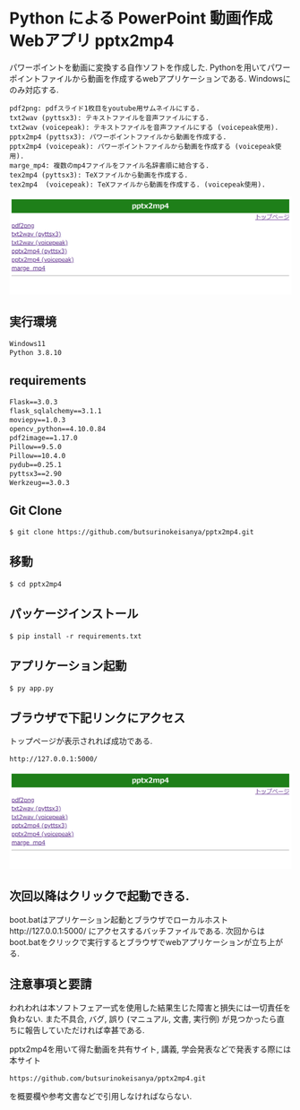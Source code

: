 # Python による PowerPoint 動画作成 Webアプリ pptx2mp4

パワーポイントを動画に変換する自作ソフトを作成した. Pythonを用いてパワーポイントファイルから動画を作成するwebアプリケーションである. Windowsにのみ対応する.
```
pdf2png: pdfスライド1枚目をyoutube用サムネイルにする.
txt2wav (pyttsx3): テキストファイルを音声ファイルにする.
txt2wav (voicepeak): テキストファイルを音声ファイルにする (voicepeak使用).
pptx2mp4 (pyttsx3): パワーポイントファイルから動画を作成する.
pptx2mp4 (voicepeak): パワーポイントファイルから動画を作成する (voicepeak使用).
marge_mp4: 複数のmp4ファイルをファイル名辞書順に結合する.
tex2mp4 (pyttsx3): TeXファイルから動画を作成する.
tex2mp4  (voicepeak): TeXファイルから動画を作成する. (voicepeak使用).
```
![トップ画面](top.png)

## 実行環境
```
Windows11
Python 3.8.10
```

## requirements
```
Flask==3.0.3
flask_sqlalchemy==3.1.1
moviepy==1.0.3
opencv_python==4.10.0.84
pdf2image==1.17.0
Pillow==9.5.0
Pillow==10.4.0
pydub==0.25.1
pyttsx3==2.90
Werkzeug==3.0.3
```
## Git Clone

```
$ git clone https://github.com/butsurinokeisanya/pptx2mp4.git

```

## 移動
```
$ cd pptx2mp4
```
## パッケージインストール

```
$ pip install -r requirements.txt
```


## アプリケーション起動

```
$ py app.py
```

## ブラウザで下記リンクにアクセス
トップページが表示されれば成功である.
```
http://127.0.0.1:5000/
```
![トップ画面](top.png)
## 次回以降はクリックで起動できる.
boot.batはアプリケーション起動とブラウザでローカルホストhttp://127.0.0.1:5000/ にアクセスするバッチファイルである. 次回からはboot.batをクリックで実行するとブラウザでwebアプリケーションが立ち上がる.

## 注意事項と要請
われわれは本ソフトフェア一式を使用した結果生じた障害と損失には一切責任を負わない. また不具合, バグ, 誤り (マニュアル, 文書, 実行例) が見つかったら直ちに報告していただければ幸甚である. 

pptx2mp4を用いて得た動画を共有サイト, 講義, 学会発表などで発表する際には本サイト
```
https://github.com/butsurinokeisanya/pptx2mp4.git
```
を概要欄や参考文書などで引用しなければならない.